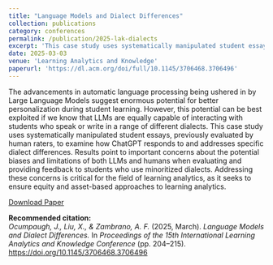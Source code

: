 ```yaml
---
title: "Language Models and Dialect Differences"
collection: publications
category: conferences
permalink: /publication/2025-lak-dialects
excerpt: 'This case study uses systematically manipulated student essays, previously evaluated by human raters, to examine how ChatGPT responds to and addresses specific dialect differences. Results point to important concerns about the potential biases and limitations of both LLMs and humans when evaluating and providing feedback to students who use minoritized dialects.'
date: 2025-03-03
venue: 'Learning Analytics and Knowledge'
paperurl: 'https://dl.acm.org/doi/full/10.1145/3706468.3706496'
---
```


The advancements in automatic language processing being ushered in by Large Language Models suggest enormous potential for better personalization during student learning. However, this potential can be best exploited if we know that LLMs are equally capable of interacting with students who speak or write in a range of different dialects. This case study uses systematically manipulated student essays, previously evaluated by human raters, to examine how ChatGPT responds to and addresses specific dialect differences. Results point to important concerns about the potential biases and limitations of both LLMs and humans when evaluating and providing feedback to students who use minoritized dialects. Addressing these concerns is critical for the field of learning analytics, as it seeks to ensure equity and asset-based approaches to learning analytics.

[Download Paper](https://dl.acm.org/doi/full/10.1145/3706468.3706496)

<b>Recommended citation:</b><br>
<i>Ocumpaugh, J., Liu, X., & Zambrano, A. F.</i> (2025, March). 
<i>Language Models and Dialect Differences.</i> 
In <i>Proceedings of the 15th International Learning Analytics and Knowledge Conference</i> (pp. 204–215). 
<a href="https://doi.org/10.1145/3706468.3706496">https://doi.org/10.1145/3706468.3706496</a>


